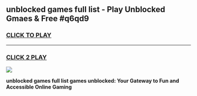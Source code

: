
## unblocked games full list - Play Unblocked Gmaes & Free #q6qd9
<h3>
<a href="https://premium.freeplayer.one?title=unblocked_games_full_list&ref=01M">CLICK TO PLAY</a></h3>
<hr>

<h3>
<a href="https://premium.freeplayer.one?title=unblocked_games_full_list&ref=01M">CLICK 2 PLAY</a>
  
</h3>

<a href="https://premium.freeplayer.one?title=unblocked_games_full_list&ref=01M"><img src="https://clearcache.store/games.png"></a>


**unblocked games full list games unblocked: Your Gateway to Fun and Accessible Online Gaming**
